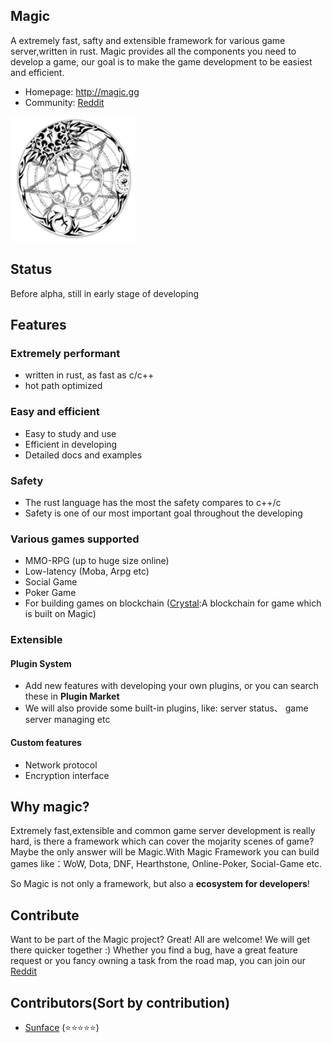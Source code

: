 
Magic
------------
A extremely fast, safty and extensible framework for various game server,written in rust. Magic provides
all the components you need to develop a game, our goal is to make the game development to be easiest and efficient.
- Homepage: http://magic.gg
- Community: <a href="https://www.reddit.com/r/magicgame/new/">Reddit</a> 
<p align="left">
    <a href="http://magic.gg">
     <img  width="200" src="./logo.png"></a>
</p>


Status
------------
Before alpha, still in early stage of developing


Features
------------
### Extremely performant
- written in rust, as fast as c/c++
- hot path optimized
### Easy and efficient
- Easy to study and use
- Efficient in developing
- Detailed docs and examples
### Safety
- The rust language has the most the safety compares to c++/c
- Safety is one of our most important goal throughout the developing
### Various games supported
- MMO-RPG (up to huge size online)
- Low-latency (Moba, Arpg etc)
- Social Game
- Poker Game
- For building games on blockchain (<a href="http://crystal.gg">Crystal</a>:A blockchain for game which is built on Magic)
### Extensible
#### Plugin System
- Add new features with developing your own plugins, or you can search these in **Plugin Market**
- We will also provide some built-in plugins, like: server status、 game server managing etc
#### Custom features
- Network protocol
- Encryption interface

Why magic? 
------------
Extremely fast,extensible and common game server development is really hard, is there a framework which can cover the mojarity scenes of game? Maybe the only answer will be Magic.With Magic Framework you can build games like：WoW, Dota, DNF, Hearthstone, Online-Poker, Social-Game etc.

So Magic is not only a framework, but also a **ecosystem for developers**!



Contribute
------------
Want to be part of the Magic project? Great! All are welcome! We will get there quicker together :) Whether you find a bug, have a great feature request or you fancy owning a task from the road map, you can join our <a href="https://www.reddit.com/r/magicgame/new/" target="_blank">Reddit</a>


Contributors(Sort by contribution)
------------
- <a href="https://github.com/sunface" target="_blank">Sunface</a> (⭐️️️️⭐️️️️⭐️️️️⭐️️️️⭐️️️️)